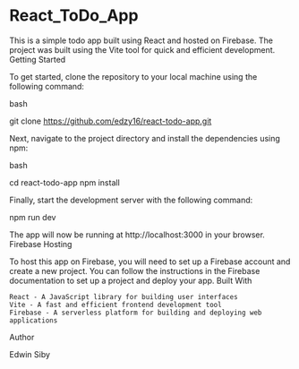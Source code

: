 # React_ToDo_App
This is a simple todo app built using React and hosted on Firebase. The project was built using the Vite tool for quick and efficient development.
Getting Started

To get started, clone the repository to your local machine using the following command:

bash

git clone https://github.com/edzy16/react-todo-app.git

Next, navigate to the project directory and install the dependencies using npm:

bash

cd react-todo-app
npm install

Finally, start the development server with the following command:

npm run dev

The app will now be running at http://localhost:3000 in your browser.
Firebase Hosting

To host this app on Firebase, you will need to set up a Firebase account and create a new project. You can follow the instructions in the Firebase documentation to set up a project and deploy your app.
Built With

    React - A JavaScript library for building user interfaces
    Vite - A fast and efficient frontend development tool
    Firebase - A serverless platform for building and deploying web applications

Author

  Edwin Siby
